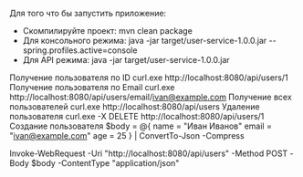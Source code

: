 Для того что бы запустить приложение:
- Скомпилируйте проект: mvn clean package
- Для консольного режима: java -jar target/user-service-1.0.0.jar --spring.profiles.active=console
- Для API режима: java -jar target/user-service-1.0.0.jar

Получение пользователя по ID curl.exe http://localhost:8080/api/users/1 
Получение пользователя по Email curl.exe http://localhost:8080/api/users/email/ivan@example.com
Получение всех пользователей curl.exe http://localhost:8080/api/users
Удаление пользователя curl.exe -X DELETE http://localhost:8080/api/users/1
Создание пользователя
$body = @{
    name = "Иван Иванов"
    email = "ivan@example.com"
    age = 25
} | ConvertTo-Json -Compress

Invoke-WebRequest -Uri "http://localhost:8080/api/users" -Method POST -Body $body -ContentType "application/json"
